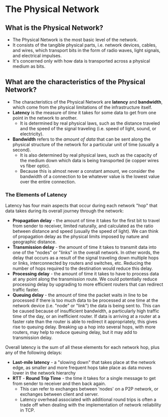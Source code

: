 # The Physical Network

## What is the Physical Network?

- The Physical Network is the most basic level of the network.
- It consists of the tangible physical parts, i.e. network devices, cables, and wires, which transport bits in the form of radio waves, light signals, and electrical impulses.
- It's concerned only with how data is transported across a physical medium as bits.

## What are the characteristics of the Physical Network?

- The characteristics of the Physical Network are **latency** and **bandwidth**, which come from the physical limitations of the infrastructure itself.
- **Latency** is the measure of _time_ it takes for some data to get from one point in the network to another.
  - It is determined by real physical laws, such as the distance traveled and the speed of the signal traveling (i.e. speed of light, sound, or electricity).
- **Bandwidth** refers to the _amount of data_ that can be sent along the physical structure of the network for a particular unit of time (usually a second).
  - It is also determined by real physical laws, such as the capacity of the medium down which data is being transported (ie copper wires vs fiber optic).
  - Because this is almost never a constant amount, we consider the bandwidth of a connection to be whatever value is the lowest value over the entire connection.

### The Elements of Latency

Latency has four main aspects that occur during each network "hop" that data takes during its overall journey through the network:

- **Propagation delay** - the amount of time it takes for the first bit to travel from sender to receiver, limited naturally, and calculated as the ratio between distance and speed (usually the speed of light). We can think of propagation delay as the physical limits imposed by nature and geographic distance.
- **Transmission delay** - the amount of time it takes to transmit data into one of the "nodes" or "links" in the overall network. In other words, the delay that occurs as a result of the signal traveling down multiple hops or links, interconnected by routers and switches, etc. Reducing the number of hops required to the destination would reduce this delay.
- **Processing delay** - the amount of time it takes to have to process data at any point along the transmission route. We could potentially reduce processing delay by upgrading to more efficient routers that can redirect traffic faster.
- **Queuing delay** - the amount of time the packet waits in line to be processed if there is too much data to be processed at one time at the network device (i.e. "node" or "link") the data is being sent to. This can be caused because of insufficient bandwidth, a particularly high traffic time of the day, or an inefficient router. If data is arriving at a router at a faster rate than the router is able to redirect it appropriately, this gives rise to queuing delay. Breaking up a hop into several hops, with more routers, may help to reduce queuing delay, but it may add to transmission delay.

Overall latency is the sum of all these elements for each network hop, plus any of the following delays:

- **Last-mile latency** - a "slowing down" that takes place at the network edge, as smaller and more frequent hops take place as data moves lower in the network hierarchy
- **RTT** - **Round Trip Time** - the time it takes for a single message to get from sender to receiver and then back again.
  - This can refer to exchanges between 'nodes' on a P2P network, or exchanges between client and server.
  - Latency overhead associated with additional round trips is often a trade off when dealing with the implementation of network reliability in TCP.